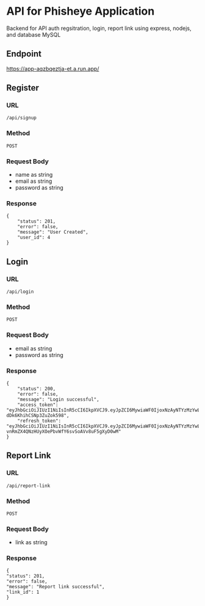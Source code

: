 
# API for Phisheye Application

Backend for API auth regsitration, login, report link using express, nodejs, and database MySQL 

Endpoint
--
https://app-aqzbqeztja-et.a.run.app/

Register
--

### URL <br>
    /api/signup

### Method
    POST
    
### Request Body
   - name as string <br>
   - email as string <br>
   - password as string <br>

### Response
    {
        "status": 201,
        "error": false, 
        "message": "User Created",
        "user_id": 4
    }

Login
--

### URL
    /api/login

### Method
    POST

### Request Body
- email as string <br>
- password as string <br>

### Response
    {
        "status": 200,
        "error": false,
        "message": "Login successful",
        "access_token": "eyJhbGciOiJIUzI1NiIsInR5cCI6IkpXVCJ9.eyJpZCI6MywiaWF0IjoxNzAyNTYzMzYwLCJleHAiOjE3MDI1NjQ1NjB9.veBthI2tu94P3EytZtUhi-dDk6KhihCSNp3ZuZok598",
        "refresh_token": "eyJhbGciOiJIUzI1NiIsInR5cCI6IkpXVCJ9.eyJpZCI6MywiaWF0IjoxNzAyNTYzMzYwLCJleHAiOjE3MDI2NDk3NjB9.i-vnRmZX4QNzHUyXOePbvWfY6svSoAVv8uF5gXyD0wM"
    }

Report Link
--

### URL
    /api/report-link

### Method
    POST

### Request Body
- link as string

### Response
    {
    "status": 201,
    "error": false,
    "message": "Report link successful",
    "link_id": 1
    }
